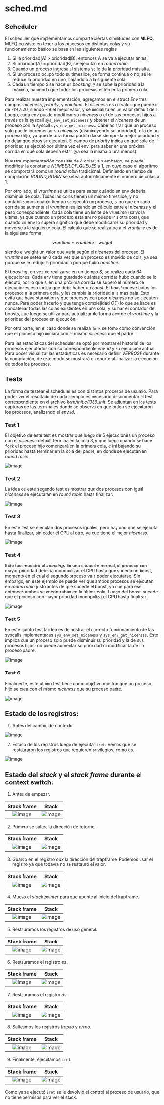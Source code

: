 # sched.md
## Scheduler

El scheduler que implementamos comparte ciertas similitudes con **MLFQ**. MLFQ consiste en tener a los procesos en distintas colas y su funcionamiento básico se basa en las siguientes reglas:

  1. Si la prioridad(A) > prioridad(B), entonces A se va a ejecutar antes.
  2. Si prioridad(A) = prioridad(B), se ejecutan en *round robin*.
  3. Cuando un proceso ingresa al sistema se le da la prioridad más alta.
  4. Si un proceso ocupó todo su timeslice, de forma continua o no, se le reduce la prioridad en uno, bajándolo a la siguiente cola.
  5. Cada un tiempo $S$ se hace un *boosting*, y se sube la prioridad a la máxima, haciendo que todos los procesos estén en la primera cola.

Para realizar nuestra implementación, agregamos en el struct *Env* tres campos: *niceness*, *priority*, y *vruntime*. El *niceness* es un valor que puede ir de -19 a 20, siendo -19 el mejor valor, y se inicializa en un valor default de 1. Luego, cada env puede modificar su *niceness* o el de sus procesos hijos a través de la syscall `sys_env_set_niceness` y obtener el *niceness* de un proceso con la syscall `sys_env_get_niceness`. Cabe aclarar que un proceso solo puede incrementar su *niceness* (disminuyendo su prioridad), o la de un proceso hijo, ya que de otra forma podría darse siempre la mejor prioridad y no dejar que otros se ejecuten. El campo de *priority* indica en qué cola de prioridad se ejecutó por última vez el env, para saber en una próxima corrida en qué cola debería estar (ya sea la misma o una menos). 

Nuestra implementación consiste de 4 colas; sin embargo, se puede modificar la constante *NUMBER_OF_QUEUES* a 1, en cuyo caso el algoritmo se comportará como un *round robin* tradicional. Definiendo en tiempo de compilación *ROUND_ROBIN* se setea automáticamente el número de colas a 1.

Por otro lado, el *vruntime* se utiliza para saber cuándo un env debería disminuir de cola. Todas las colas tienen un mismo timeslice, y no contabilizamos cuánto tiempo se ejecutó un proceso, si no que en cada corrida se aumenta el *vruntime* realizando un cálculo entre el *niceness* y el peso correspondiente. Cada cola tiene un límite de *vruntime* (salvo la última, ya que cuando un proceso está ahí no puede ir a otra cola), que cuando un env lo supera significa que debe modificarse su prioridad y moverse a la siguiente cola. El cálculo que se realiza para el *vruntime* es de la siguiente forma: 

  $$ vruntime = vruntime + weight $$
  
siendo el weight un valor que varía según el *niceness* del proceso. El *vruntime* se setea en 0 cada vez que un proceso es movido de cola, ya sea porque se le redujo la prioridad o porque hubo *boosting*.

El *boosting*, en vez de realizarse en un tiempo $S$, se realiza cada 64 ejecuciones. Cada env tiene guardado cuántas corridas hubo cuando se lo ejecutó, por lo que si en una próxima corrida se superó el número de ejecuciones eso indica que debe haber un *boost*. El *boost* mueve todos los procesos a la primera cola, y les cambia la prioridad a la más baja. Esto evita que haya starvation y que procesos con peor *niceness* no se ejecuten nunca. Para poder hacerlo y que tenga complejidad $O(1)$ lo que se hace es concatenar todas las colas existentes en una sola, y sumar el contador de boosts, que luego se utiliza para actualizar de forma acorde el *vruntime* y la prioridad del proceso en ejecución.

Por otra parte, en el caso donde se realiza `fork` se tomó como convención que el proceso hijo iniciará con el mismo *niceness* que el padre.

Para las estadísticas del scheduler se optó por mostrar el historial de los procesos ejecutados con su correspondiente *env_id* y su ejecución actual. Para poder visualizar las estadísticas es necesario definir *VERBOSE* durante la compilación, de este modo se mostrará el reporte al finalizar la ejecución de todos los procesos.

## Tests

La forma de testear el scheduler es con distintos procesos de usuario. Para poder ver el resultado de cada ejemplo es necesario descomentar el test correspondiente en el archivo *kern/init.c/i386_init*. Se adjuntan en los tests capturas de las terminales donde se observa en qué orden se ejecutaron los procesos, analizando el *env_id*.

### Test 1

El objetivo de este test es mostrar que luego de 5 ejecuciones un proceso con el *niceness* default termina en la cola 3, y que luego cuando se hace `fork` el proceso hijo comenzará en la primera cola, e irá bajando su prioridad hasta terminar en la cola del padre, en donde se ejecutan en *round robin*.

![image](https://user-images.githubusercontent.com/102059887/201560966-8dd14790-a0f9-43fa-9ad3-6fb4d78234e9.png)

### Test 2

La idea de este segundo test es mostrar que dos procesos con igual *niceness* se ejecutarán en *round robin* hasta finalizar. 

![image](https://user-images.githubusercontent.com/102059887/201561238-eb465209-dd50-4760-a7b5-511c2fef03d9.png)

### Test 3

En este test se ejecutan dos procesos iguales, pero hay uno que se ejecuta hasta finalizar, sin ceder el CPU al otro, ya que tiene el mejor *niceness*.

![image](https://user-images.githubusercontent.com/102059887/201561564-8fcba53e-2c65-4b72-b8b3-4b6a7ca3973f.png)

### Test 4

Este test muestra el *boosting*. En una situación normal, el proceso con mayor prioridad debería monopolizar el CPU hasta que suceda un boost, momento en el cual el segundo proceso va a poder ejecutarse. Sin embargo, en este ejemplo se puede ver que ambos procesos se ejecutan en *round robin* justo antes de que sucede el boost, ya que para ese entonces ambos se encontraban en la última cola. Luego del boost, sucede que el proceso con mayor prioridad monopoliza el CPU hasta finalizar.

![image](https://user-images.githubusercontent.com/102059887/201562564-87690a72-e3ae-4f2b-b527-6423bbcb9f69.png)

### Test 5

En este quinto test la idea es demostrar el correcto funcionamiento de las syscalls implementadas `sys_env_set_niceness` y `sys_env_get_niceness`. Esto implica que un proceso solo puede disminuir su prioridad y la de sus procesos hijos; no puede aumentar su prioridad ni modificar la de un proceso padre.

![image](https://user-images.githubusercontent.com/102059887/201563208-e431755a-14eb-4936-b620-04de5b157480.png)

### Test 6

Finalmente, este último test tiene como objetivo mostrar que un proceso hijo se crea con el mismo *niceness* que su proceso padre.

![image](https://user-images.githubusercontent.com/102059887/201563431-c5d9d566-e7df-464f-a572-ac8ce221ef2f.png)


## Estado de los registros:

1. Antes del cambio de contexto.

  ![image](https://user-images.githubusercontent.com/102059887/201533872-10f02996-2307-47d0-928a-78a5eeba9287.png)

2. Estado de los registros luego de ejecutar `iret`. Vemos que se restauraron los registros que requieren privilegios, como *cs*.

  ![image](https://user-images.githubusercontent.com/102059887/201534183-e206e1fa-d260-43be-b21c-0f4bac5619d6.png)


## Estado del *stack* y el *stack frame* durante el context switch:

1. Antes de empezar. 

 Stack frame               |  Stack
:-------------------------:|:-------------------------:
![image](https://user-images.githubusercontent.com/102059887/201533900-f76ed6a5-d11e-4977-b1eb-14b3ab1ef5d1.png)|![image](https://user-images.githubusercontent.com/102059887/201533920-42f7959a-2d80-4a66-aa2a-2d588895041b.png)

2. Primero se saltea la dirección de retorno.

 Stack frame               |  Stack
:-------------------------:|:-------------------------:
![image](https://user-images.githubusercontent.com/102059887/201533966-6b3d26e8-0b8c-41d5-a37a-155c68655a87.png)|![image](https://user-images.githubusercontent.com/102059887/201533979-9560368d-62f7-4595-99ce-2b5892fce543.png)

3. Guardo en el registro *eax* la dirección del trapframe. Podemos usar el registro ya que todavía no se restauró el valor.

Stack frame               |  Stack
:-------------------------:|:-------------------------:
![image](https://user-images.githubusercontent.com/102059887/201534011-c30fbdef-1643-4936-aacf-38085106ad93.png)|![image](https://user-images.githubusercontent.com/102059887/201534022-68b735d8-0654-4995-8cc5-a354e18a8919.png)

4. Muevo el *stack pointer* para que apunte al inicio del trapframe.

Stack frame               |  Stack
:-------------------------:|:-------------------------:
![image](https://user-images.githubusercontent.com/102059887/201534039-d251b7c2-c0a1-45e9-bfbd-299b40ebca40.png)|![image](https://user-images.githubusercontent.com/102059887/201534050-24f4e12a-4a6d-46c6-aec6-e7e447bb12ce.png)

5. Restauramos los registros de uso general.

Stack frame               |  Stack
:-------------------------:|:-------------------------:
![image](https://user-images.githubusercontent.com/102059887/201534068-3da55ffe-5506-4375-94f1-f04a091bf791.png)|![image](https://user-images.githubusercontent.com/102059887/201534077-e1d82309-e524-4dc7-ab0e-d41d18ecc756.png)

6. Restauramos el registro *es*.

Stack frame               |  Stack
:-------------------------:|:-------------------------:
![image](https://user-images.githubusercontent.com/102059887/201534084-03809adb-aebc-4e4f-a7cb-3f95174b45d7.png)|![image](https://user-images.githubusercontent.com/102059887/201534094-e5b7ae5d-217a-4236-a892-20198616e6fa.png)
  
7. Restauramos el registro *ds*.

Stack frame               |  Stack
:-------------------------:|:-------------------------:
![image](https://user-images.githubusercontent.com/102059887/201534122-927b8daa-66c5-4b3e-8585-e2cf78e6b262.png)|![image](https://user-images.githubusercontent.com/102059887/201534138-7f1f1ada-2b81-4ec6-8e17-7585df9d95ec.png)

8. Salteamos los registros *trapno* y *errno*.

Stack frame               |  Stack
:-------------------------:|:-------------------------:
![image](https://user-images.githubusercontent.com/102059887/201534152-2220bbd5-eb1c-4a2d-a43a-196370a03cb6.png)|![image](https://user-images.githubusercontent.com/102059887/201534160-1fe9fb52-cdea-47ed-a240-7835db39500b.png)

9. Finalmente, ejecutamos `iret`.

Stack frame               |  Stack
:-------------------------:|:-------------------------:
![image](https://user-images.githubusercontent.com/102059887/201534193-cf46aa3a-c4d1-4976-b354-5a3532cb2358.png)|![image](https://user-images.githubusercontent.com/102059887/201534203-d67f46c4-eac8-42c5-a267-73a2e30e0ee5.png)
  
 Como ya se ejecutó `iret` se le devolvió el control al proceso de usuario, que no tiene permisos para ver el stack.
  
